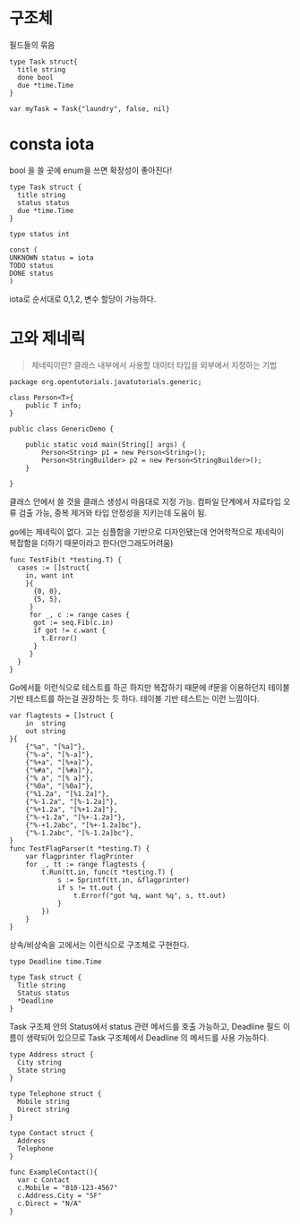 # 구조체
필드들의 묶음


```
type Task struct{
  title string
  done bool
  due *time.Time
}

var myTask = Task{"laundry", false, nil}
```

# consta iota

bool 을 쓸 곳에 enum을 쓰면 확장성이 좋아진다!

```
type Task struct {
  title string
  status status
  due *time.Time
}

type status int

const (
UNKNOWN status = iota
TODO status
DONE status 
)
```

iota로 순서대로 0,1,2, 변수 할당이 가능하다.

# 고와 제네릭

> 제네릭이란? 클래스 내부에서 사용할 데이터 타입을 외부에서 지정하는 기법


```
package org.opentutorials.javatutorials.generic;
 
class Person<T>{
    public T info;
}
 
public class GenericDemo {
 
    public static void main(String[] args) {
        Person<String> p1 = new Person<String>();
        Person<StringBuilder> p2 = new Person<StringBuilder>();
    }
 
}
```

클래스 안에서 쓸 것을 클래스 생성시 마음대로 지정 가능.
컴파일 단계에서 자료타입 오류 검출 가능, 중복 제거와 타입 안정성을 지키는데 도움이 됨.

go에는 제네릭이 없다. 고는 심플함을 기반으로 디자인됐는데 언어학적으로 제네릭이 복잡함을 더하기 때문이라고 한다(안그래도어려움)

```
func TestFib(t *testing.T) {
  cases := []struct{
    in, want int
    }{
      {0, 0},
      {5, 5},
     }
     for _, c := range cases {
      got := seq.Fib(c.in)
      if got != c.want {
        t.Error()
      }
     }
  }
}
```
Go에서틑 이런식으로 테스트를 하곤 하지만 복잡하기 때문에 if문을 이용하던지 테이블 기반 테스트를 하는걸 권장하는 듯 하다.
테이블 기반 테스트는 이런 느낌이다.

```
var flagtests = []struct {
	in  string
	out string
}{
	{"%a", "[%a]"},
	{"%-a", "[%-a]"},
	{"%+a", "[%+a]"},
	{"%#a", "[%#a]"},
	{"% a", "[% a]"},
	{"%0a", "[%0a]"},
	{"%1.2a", "[%1.2a]"},
	{"%-1.2a", "[%-1.2a]"},
	{"%+1.2a", "[%+1.2a]"},
	{"%-+1.2a", "[%+-1.2a]"},
	{"%-+1.2abc", "[%+-1.2a]bc"},
	{"%-1.2abc", "[%-1.2a]bc"},
}
func TestFlagParser(t *testing.T) {
	var flagprinter flagPrinter
	for _, tt := range flagtests {
		t.Run(tt.in, func(t *testing.T) {
			s := Sprintf(tt.in, &flagprinter)
			if s != tt.out {
				t.Errorf("got %q, want %q", s, tt.out)
			}
		})
	}
}
```

상속/비상속을 고에서는 이런식으로 구조체로 구현한다.

```
type Deadline time.Time

type Task struct {
  Title string
  Status status
  *Deadline
}
```

Task 구조체 안의 Status에서 status 관련 메서드를 호출 가능하고, Deadline 필드 이름이 생략되어 있으므로 Task 구조체에서 Deadline 의 메서드를 사용 가능하다.

```
type Address struct {
  City string
  State string
}

type Telephone struct {
  Mobile string
  Direct string
}

type Contact struct {
  Address
  Telephone
}

func ExampleContact(){
  var c Contact
  c.Mobile = "010-123-4567"
  c.Address.City = "SF"
  c.Direct = "N/A"
}
```
